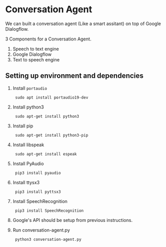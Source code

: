 # Conversation Agent

We can built a conversation agent (Like a smart assitant) on top of Google Dialogflow.

3 Components for a Conversation Agent.

1. Speech to text engine
2. Google Dialogflow
3. Text to speech engine

## Setting up environment and dependencies

1. Install `portaudio`

        sudo apt install portaudio19-dev
        
2. Install python3 

        sudo apt-get install python3
    
3. Install pip

        sudo apt-get install python3-pip

4. Install libspeak
        
        sudo apt-get install espeak

5. Install PyAudio

        pip3 install pyaudio
    
6. Install ttysx3

        pip3 install pyttsx3

7. Install SpeechRecognition

        pip3 install SpeechRecognition
    
8. Google's API should be setup from previous instructions.

9. Run conversation-agent.py

        python3 conversation-agent.py



